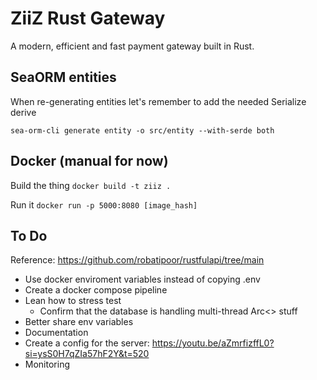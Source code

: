 # ZiiZ Rust Gateway

A modern, efficient and fast payment gateway built in Rust.

## SeaORM entities

When re-generating entities let's remember to add the needed Serialize derive

`sea-orm-cli generate entity -o src/entity --with-serde both`

## Docker (manual for now)

Build the thing
`docker build -t ziiz .`

Run it
`docker run -p 5000:8080 [image_hash]`

## To Do

Reference: https://github.com/robatipoor/rustfulapi/tree/main

-   Use docker enviroment variables instead of copying .env
-   Create a docker compose pipeline
-   Lean how to stress test
    -   Confirm that the database is handling multi-thread Arc<> stuff
-   Better share env variables
-   Documentation
-   Create a config for the server: https://youtu.be/aZmrfizffL0?si=ysS0H7qZIa57hF2Y&t=520
-   Monitoring
